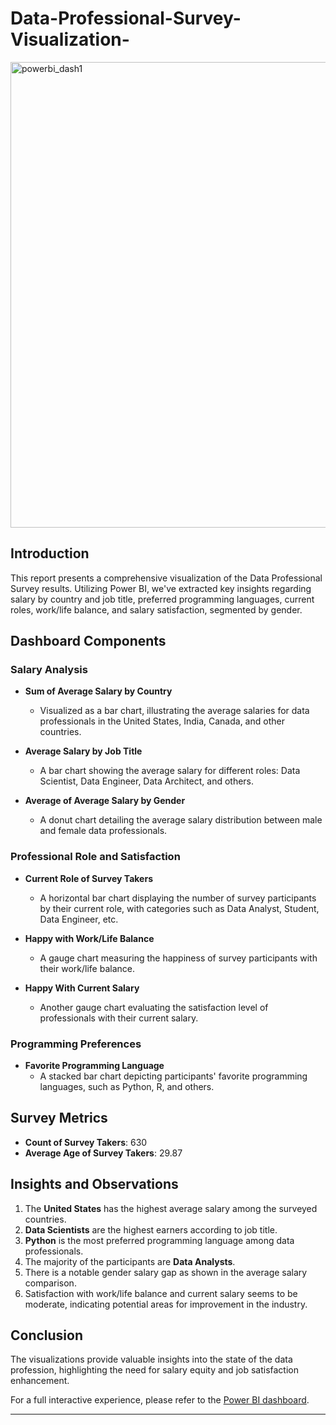 # Data-Professional-Survey-Visualization-

<img width="745" alt="powerbi_dash1" src="https://github.com/yamini6621/Data-Professional-Survey-Visualization-/assets/113737709/f28192df-7fec-4134-ae19-5cfe24f0473e">

## Introduction

This report presents a comprehensive visualization of the Data Professional Survey results. Utilizing Power BI, we've extracted key insights regarding salary by country and job title, preferred programming languages, current roles, work/life balance, and salary satisfaction, segmented by gender.

## Dashboard Components

### Salary Analysis

- **Sum of Average Salary by Country**
  - Visualized as a bar chart, illustrating the average salaries for data professionals in the United States, India, Canada, and other countries.

- **Average Salary by Job Title**
  - A bar chart showing the average salary for different roles: Data Scientist, Data Engineer, Data Architect, and others.

- **Average of Average Salary by Gender**
  - A donut chart detailing the average salary distribution between male and female data professionals.

### Professional Role and Satisfaction

- **Current Role of Survey Takers**
  - A horizontal bar chart displaying the number of survey participants by their current role, with categories such as Data Analyst, Student, Data Engineer, etc.

- **Happy with Work/Life Balance**
  - A gauge chart measuring the happiness of survey participants with their work/life balance.

- **Happy With Current Salary**
  - Another gauge chart evaluating the satisfaction level of professionals with their current salary.

### Programming Preferences

- **Favorite Programming Language**
  - A stacked bar chart depicting participants' favorite programming languages, such as Python, R, and others.

## Survey Metrics

- **Count of Survey Takers**: 630
- **Average Age of Survey Takers**: 29.87

## Insights and Observations

1. The **United States** has the highest average salary among the surveyed countries.
2. **Data Scientists** are the highest earners according to job title.
3. **Python** is the most preferred programming language among data professionals.
4. The majority of the participants are **Data Analysts**.
5. There is a notable gender salary gap as shown in the average salary comparison.
6. Satisfaction with work/life balance and current salary seems to be moderate, indicating potential areas for improvement in the industry.

## Conclusion

The visualizations provide valuable insights into the state of the data profession, highlighting the need for salary equity and job satisfaction enhancement.

For a full interactive experience, please refer to the [Power BI dashboard](https://app.powerbi.com/view?r=eyJrIjoiYTBiMmM3NTgtMDUwNS00Y2M2LTg1YTEtZTA3ZDI4ZTg2ODg4IiwidCI6ImQxNzU2NzliLWFjZDMtNDY0NC1iZTgyLWFmMDQxOTgyOTc3YSIsImMiOjZ9).

---



